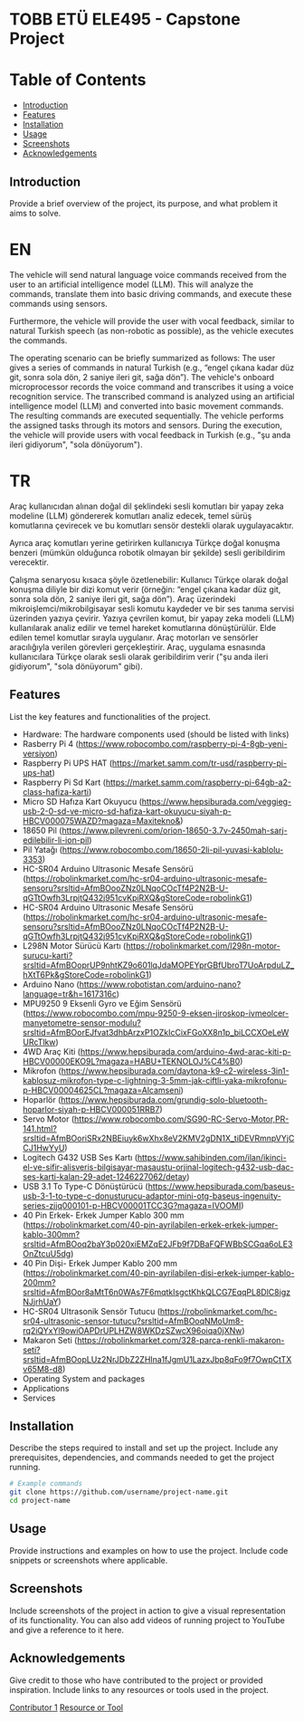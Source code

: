 # TOBB ETÜ ELE495 - Capstone Project

# Table of Contents
- [Introduction](#introduction)
- [Features](#features)
- [Installation](#installation)
- [Usage](#usage)
- [Screenshots](#screenshots)
- [Acknowledgements](#acknowledgements)

## Introduction
Provide a brief overview of the project, its purpose, and what problem it aims to solve.

# EN
The vehicle will send natural language voice commands received from the user to an artificial intelligence model (LLM). This will analyze the commands, translate them into basic driving commands, and execute these commands using sensors.

Furthermore, the vehicle will provide the user with vocal feedback, similar to natural Turkish speech (as non-robotic as possible), as the vehicle executes the commands.

The operating scenario can be briefly summarized as follows: The user gives a series of commands in natural Turkish (e.g., “engel çıkana kadar düz git, sonra sola dön, 2 saniye ileri git, sağa dön”). The vehicle's onboard microprocessor records the voice command and transcribes it using a voice recognition service. The transcribed command is analyzed using an artificial intelligence model (LLM) and converted into basic movement commands. The resulting commands are executed sequentially. The vehicle performs the assigned tasks through its motors and sensors. During the execution, the vehicle will provide users with vocal feedback in Turkish (e.g., "şu anda ileri gidiyorum", "sola dönüyorum").

# TR
Araç kullanıcıdan alınan doğal dil şeklindeki sesli komutları bir yapay zeka modeline (LLM) göndererek komutları analiz edecek, temel sürüş komutlarına çevirecek ve bu komutları sensör destekli olarak uygulayacaktır.

Ayrıca araç komutları yerine getirirken kullanıcıya Türkçe doğal konuşma benzeri (mümkün olduğunca robotik olmayan bir şekilde) sesli geribildirim verecektir. 

Çalışma senaryosu kısaca şöyle özetlenebilir: Kullanıcı Türkçe olarak doğal konuşma diliyle bir dizi komut verir (örneğin: “engel çıkana kadar düz git, sonra sola dön, 2 saniye ileri git, sağa dön”). Araç üzerindeki mikroişlemci/mikrobilgisayar sesli komutu kaydeder ve bir ses tanıma servisi üzerinden yazıya çevirir. Yazıya çevrilen komut, bir yapay zeka modeli (LLM) kullanılarak analiz edilir ve temel hareket komutlarına dönüştürülür. Elde edilen temel komutlar sırayla uygulanır. Araç motorları ve sensörler aracılığıyla verilen görevleri gerçekleştirir. Araç, uygulama esnasında kullanıcılara Türkçe olarak sesli olarak geribildirim verir ("şu anda ileri gidiyorum", "sola dönüyorum" gibi). 


## Features
List the key features and functionalities of the project.
- Hardware: The hardware components used (should be listed with links)
- Rasberry Pi 4 (https://www.robocombo.com/raspberry-pi-4-8gb-yeni-versiyon)
- Raspberry Pi UPS HAT (https://market.samm.com/tr-usd/raspberry-pi-ups-hat)
- Raspberry Pi  Sd Kart (https://market.samm.com/raspberry-pi-64gb-a2-class-hafiza-karti)
- Micro SD Hafıza Kart Okuyucu (https://www.hepsiburada.com/veggieg-usb-2-0-sd-ve-micro-sd-hafiza-kart-okuyucu-siyah-p-HBCV000075WAZD?magaza=Maxitekno&)
- 18650 Pil	(https://www.pilevreni.com/orion-18650-3.7v-2450mah-sarj-edilebilir-li-ion-pil)
- Pil Yatağı (https://www.robocombo.com/18650-2li-pil-yuvasi-kablolu-3353)
- HC-SR04 Arduino Ultrasonic Mesafe Sensörü	(https://robolinkmarket.com/hc-sr04-arduino-ultrasonic-mesafe-sensoru?srsltid=AfmBOooZNz0LNqoCOcTf4P2N2B-U-qGTtOwfh3LrpjtQ432j951cvKpiRXQ&gStoreCode=robolinkG1)
- HC-SR04 Arduino Ultrasonic Mesafe Sensörü	(https://robolinkmarket.com/hc-sr04-arduino-ultrasonic-mesafe-sensoru?srsltid=AfmBOooZNz0LNqoCOcTf4P2N2B-U-qGTtOwfh3LrpjtQ432j951cvKpiRXQ&gStoreCode=robolinkG1)
- L298N Motor Sürücü Kartı (https://robolinkmarket.com/l298n-motor-surucu-karti?srsltid=AfmBOoprUP9nhtKZ9o601lqJdaMOPEYprGBfUbroT7UoArpduLZ_hXtT6Pk&gStoreCode=robolinkG1)
- Arduino Nano (https://www.robotistan.com/arduino-nano?language=tr&h=1617316c)
- MPU9250 9 Eksenli Gyro ve Eğim Sensörü (https://www.robocombo.com/mpu-9250-9-eksen-jiroskop-ivmeolcer-manyetometre-sensor-modulu?srsltid=AfmBOorEJfvat3dhbArzxP1OZkIcCixFGoXX8n1p_biLCCXOeLeWURcTlkw)
- 4WD Araç Kiti	(https://www.hepsiburada.com/arduino-4wd-arac-kiti-p-HBCV00000EKO9L?magaza=HABU+TEKNOLOJ%C4%B0)
- Mikrofon (https://www.hepsiburada.com/daytona-k9-c2-wireless-3in1-kablosuz-mikrofon-type-c-lightning-3-5mm-jak-ciftli-yaka-mikrofonu-p-HBCV00004625CL?magaza=Alcamseni)
- Hoparlör (https://www.hepsiburada.com/grundig-solo-bluetooth-hoparlor-siyah-p-HBCV000051RRB7)
- Servo Motor (https://www.robocombo.com/SG90-RC-Servo-Motor,PR-141.html?srsltid=AfmBOoriSRx2NBEiuyk6wXhx8eV2KMV2gDN1X_tiDEVRmnpVYjCCJ1HwYyU)
- Logitech G432 USB Ses Kartı	(https://www.sahibinden.com/ilan/ikinci-el-ve-sifir-alisveris-bilgisayar-masaustu-orjinal-logitech-g432-usb-dac-ses-karti-kalan-29-adet-1246227062/detay)
- USB 3.1 To Type-C Dönüştürücü	(https://www.hepsiburada.com/baseus-usb-3-1-to-type-c-donusturucu-adaptor-mini-otg-baseus-ingenuity-series-zjjq000101-p-HBCV00001TCC3G?magaza=IVOOMI)
- 40 Pin Erkek- Erkek Jumper Kablo 300 mm	(https://robolinkmarket.com/40-pin-ayrilabilen-erkek-erkek-jumper-kablo-300mm?srsltid=AfmBOoq2baY3p020xiEMZqE2JFb9f7DBaFQFWBbSCGqa6oLE3OnZtcuU5dg)
-  40 Pin Dişi- Erkek Jumper Kablo 200 mm	(https://robolinkmarket.com/40-pin-ayrilabilen-disi-erkek-jumper-kablo-200mm?srsltid=AfmBOor8aMtT6n0WAs7F6mqtkIsgctKhkQLCG7EqqPL8DlC8igzNJjrhUaY)
-  HC-SR04 Ultrasonik Sensör Tutucu	(https://robolinkmarket.com/hc-sr04-ultrasonic-sensor-tutucu?srsltid=AfmBOoqNMoUm8-rq2iQYxYl9owiOAPDrUPLHZW8WKDzSZwcX96oiqa0jXNw)
-  Makaron Seti	(https://robolinkmarket.com/328-parca-renkli-makaron-seti?srsltid=AfmBOopLUz2NrJDbZ2ZHIna1fJgmU1LazxJbp8qFo9f7OwpCtTXv65M8-d8)    
- Operating System and packages
- Applications 
- Services 

## Installation
Describe the steps required to install and set up the project. Include any prerequisites, dependencies, and commands needed to get the project running.

```bash
# Example commands
git clone https://github.com/username/project-name.git
cd project-name
```

## Usage
Provide instructions and examples on how to use the project. Include code snippets or screenshots where applicable.

## Screenshots
Include screenshots of the project in action to give a visual representation of its functionality. You can also add videos of running project to YouTube and give a reference to it here. 

## Acknowledgements
Give credit to those who have contributed to the project or provided inspiration. Include links to any resources or tools used in the project.

[Contributor 1](https://github.com/user1)
[Resource or Tool](https://www.nvidia.com)

